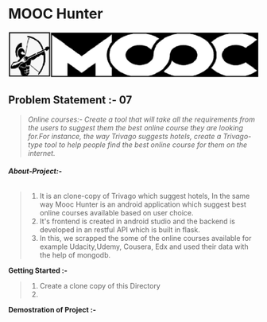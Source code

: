 # **MOOC Hunter**

![](/logo.jpg)

## **Problem Statement :- 07**

>_Online courses:- Create a tool that will take all the requirements from the users to suggest them the best online course they are looking for.For instance, the way Trivago suggests hotels, create a Trivago-type tool to help people find the best online course for them on the internet._

###### **About-Project:-**
> 1. It is an clone-copy of Trivago which suggest hotels, In the same way Mooc Hunter is an android application which suggest best online courses available based on user choice. 
> 2. It's frontend is created  in android studio and the backend is developed in an restful API which is built in flask. 
> 3. In this, we scrapped the some of the online courses available for example Udacity,Udemy, Cousera, Edx and used their data with the help of mongodb.

**Getting Started :-**
> 1. Create a clone copy of this Directory
> 2. 




**Demostration of Project :-**





